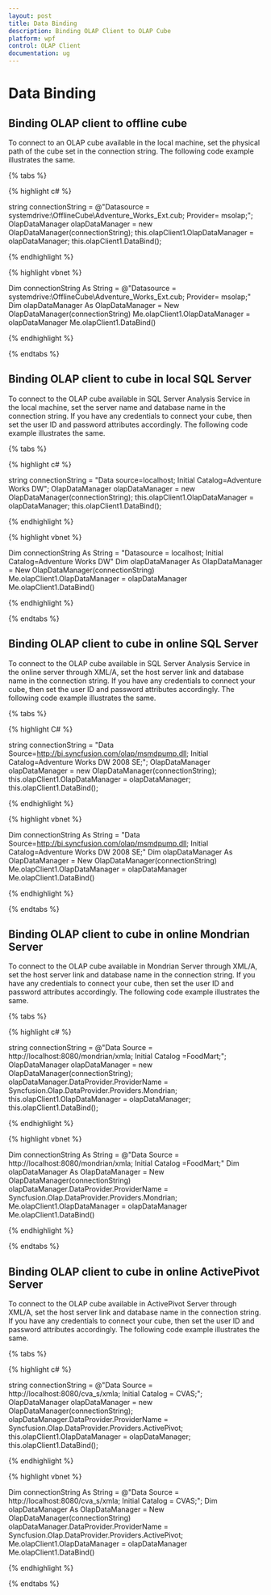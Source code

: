 ```yaml
---
layout: post
title: Data Binding
description: Binding OLAP Client to OLAP Cube
platform: wpf
control: OLAP Client
documentation: ug
---
```


# Data Binding

## Binding OLAP client to offline cube

To connect to an OLAP cube available in the local machine, set the physical path of the cube set in the connection string. The following code example illustrates the same.

{% tabs %}

{% highlight c# %}  

string connectionString = @"Datasource = systemdrive:\OfflineCube\Adventure_Works_Ext.cub; Provider= msolap;";
OlapDataManager olapDataManager = new OlapDataManager(connectionString);
this.olapClient1.OlapDataManager = olapDataManager;
this.olapClient1.DataBind();

{% endhighlight %}

{% highlight vbnet %} 

Dim connectionString As String = @"Datasource = systemdrive:\OfflineCube\Adventure_Works_Ext.cub; Provider= msolap;"
Dim olapDataManager As OlapDataManager = New OlapDataManager(connectionString)
Me.olapClient1.OlapDataManager = olapDataManager
Me.olapClient1.DataBind()

{% endhighlight %}

{% endtabs %}

## Binding OLAP client to cube in local SQL Server

To connect to the OLAP cube available in SQL Server Analysis Service in the local machine, set the server name and database name in the connection string. If you have any credentials to connect your cube, then set the user ID and password attributes accordingly. The following code example illustrates the same.

{% tabs %}

{% highlight c# %}  

string connectionString = "Data source=localhost; Initial Catalog=Adventure Works DW";
OlapDataManager olapDataManager = new OlapDataManager(connectionString);
this.olapClient1.OlapDataManager = olapDataManager;
this.olapClient1.DataBind();

{% endhighlight %} 

{% highlight vbnet %} 

Dim connectionString As String = "Datasource = localhost; Initial Catalog=Adventure Works DW"
Dim olapDataManager As OlapDataManager = New OlapDataManager(connectionString)
Me.olapClient1.OlapDataManager = olapDataManager
Me.olapClient1.DataBind()

{% endhighlight %}

{% endtabs %}

## Binding OLAP client to cube in online SQL Server

To connect to the OLAP cube available in SQL Server Analysis Service in the online server through XML/A, set the host server link and database name in the connection string. If you have any credentials to connect your cube, then set the user ID and password attributes accordingly. The following code example illustrates the same.

{% tabs %}

{% highlight C# %}  

string connectionString = "Data Source=http://bi.syncfusion.com/olap/msmdpump.dll; Initial Catalog=Adventure Works DW 2008 SE;";
OlapDataManager olapDataManager = new OlapDataManager(connectionString);
this.olapClient1.OlapDataManager = olapDataManager;
this.olapClient1.DataBind();

{% endhighlight %} 

{% highlight vbnet %} 

Dim connectionString As String = "Data Source=http://bi.syncfusion.com/olap/msmdpump.dll; Initial Catalog=Adventure Works DW 2008 SE;"
Dim olapDataManager As OlapDataManager = New OlapDataManager(connectionString)
Me.olapClient1.OlapDataManager = olapDataManager
Me.olapClient1.DataBind()

{% endhighlight %}

{% endtabs %}

## Binding OLAP client to cube in online Mondrian Server

To connect to the OLAP cube available in Mondrian Server through XML/A, set the host server link and database name in the connection string. If you have any credentials to connect your cube, then set the user ID and password attributes accordingly. The following code example illustrates the same.

{% tabs %}

{% highlight c# %}  

string connectionString = @"Data Source = http://localhost:8080/mondrian/xmla; Initial Catalog =FoodMart;";
OlapDataManager olapDataManager = new OlapDataManager(connectionString);
olapDataManager.DataProvider.ProviderName = Syncfusion.Olap.DataProvider.Providers.Mondrian;
this.olapClient1.OlapDataManager = olapDataManager;
this.olapClient1.DataBind();

{% endhighlight %} 

{% highlight vbnet %} 

Dim connectionString As String = @"Data Source = http://localhost:8080/mondrian/xmla; Initial Catalog =FoodMart;"
Dim olapDataManager As OlapDataManager = New OlapDataManager(connectionString)
olapDataManager.DataProvider.ProviderName = Syncfusion.Olap.DataProvider.Providers.Mondrian;
Me.olapClient1.OlapDataManager = olapDataManager
Me.olapClient1.DataBind()

{% endhighlight %}

{% endtabs %}

## Binding OLAP client to cube in online ActivePivot Server

To connect to the OLAP cube available in ActivePivot Server through XML/A, set the host server link and database name in the connection string. If you have any credentials to connect your cube, then set the user ID and password attributes accordingly. The following code example illustrates the same.

{% tabs %}

{% highlight c# %}  

string connectionString = @"Data Source = http://localhost:8080/cva_s/xmla; Initial Catalog = CVAS;";
OlapDataManager olapDataManager = new OlapDataManager(connectionString);
olapDataManager.DataProvider.ProviderName = Syncfusion.Olap.DataProvider.Providers.ActivePivot;
this.olapClient1.OlapDataManager = olapDataManager;
this.olapClient1.DataBind();

{% endhighlight %} 

{% highlight vbnet %} 

Dim connectionString As String = @"Data Source = http://localhost:8080/cva_s/xmla; Initial Catalog = CVAS;";
Dim olapDataManager As OlapDataManager = New OlapDataManager(connectionString)
olapDataManager.DataProvider.ProviderName = Syncfusion.Olap.DataProvider.Providers.ActivePivot;
Me.olapClient1.OlapDataManager = olapDataManager
Me.olapClient1.DataBind()

{% endhighlight %}

{% endtabs %}

